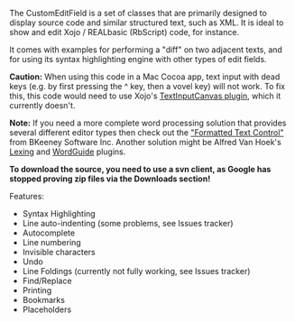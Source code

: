 The CustomEditField is a set of classes that are primarily designed to display source code and similar structured text, such as XML. It is ideal to show and edit Xojo / REALbasic (RbScript) code, for instance.

It comes with examples for performing a "diff" on two adjacent texts, and for using its syntax highlighting engine with other types of edit fields.

**Caution:** When using this code in a Mac Cocoa app, text input with dead keys (e.g. by first pressing the ^ key, then a vovel key) will not work. To fix this, this code would need to use Xojo's [TextInputCanvas plugin](https://github.com/xojo/TextInputCanvas), which it currently doesn't.

**Note:** If you need a more complete word processing solution that provides several different editor types then check out the ["Formatted Text Control"](http://www.bkeeney.com/formatted-text-control/) from BKeeney Software Inc. Another solution might be Alfred Van Hoek's [Lexing](http://vanhoekplugins.com/REALStudio/Lexing.html) and [WordGuide](http://vanhoekplugins.com/REALStudio/WordGuise.html) plugins.

**To download the source, you need to use a svn client, as Google has stopped proving zip files via the Downloads section!**

Features:
  * Syntax Highlighting
  * Line auto-indenting (some problems, see Issues tracker)
  * Autocomplete
  * Line numbering
  * Invisible characters
  * Undo
  * Line Foldings (currently not fully working, see Issues tracker)
  * Find/Replace
  * Printing
  * Bookmarks
  * Placeholders